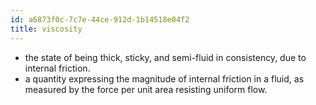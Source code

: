 ```yaml
---
id: a6873f0c-7c7e-44ce-912d-1b14518e04f2
title: viscosity
---
```


-   the state of being thick, sticky, and semi-fluid in consistency, due
    to internal friction.
-   a quantity expressing the magnitude of internal friction in a fluid,
    as measured by the force per unit area resisting uniform flow.
